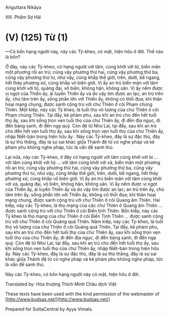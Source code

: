 

Aṅguttara Nikāya

XIII. Phẩm Sợ Hãi

# (V) (125) Từ (1)

—Có bốn hạng người này, này các Tỷ-kheo, có mặt, hiện hữu ở đời. Thế nào là bốn?

Ở đây, này các Tỷ-kheo, có hạng người với tâm, cùng khởi với từ, biến mãn một phương rồi an trú; cũng vậy phương thứ hai, cũng vậy phương thứ ba, cũng vậy phương thứ tư, như vậy, cùng khắp thế giới, trên, dưới, bề ngang, hết thảy phương xứ, cùng khắp vô biên giới. Vị ấy an trú biến mãn với tâm cùng khởi với từ, quảng đại, vô biên, không hận, không sân. Vị ấy nếm được vị ngọt của Thiền ấy, ái luyến Thiền ấy và do vậy tìm được an lạc; an trú trên ấy, chú tâm trên ấy, sống phần lớn với Thiền ấy, không có thối đọa; khi thân hoại mạng chung, được sanh cộng trú với chư Thiên ở cõi Phạm chúng Thiên. Một kiếp, này các Tỷ kheo, là tuổi thọ vô lượng của chư Thiên ỏ cõi Phạm chúng Thiên. Tại đấy, kẻ phàm phu, sau khi an trú cho đến hết tuổi thọ ấy, sau khi sống trọn vẹn tuổi thọ của chư Thiên ấy, đi đến địa ngục, đi đến bàng sanh, đi đến ngạ quỷ. Còn đệ tử Như Lai, tại đấy, sau khi an trú cho đến hết vẹn tuổi thọ ấy, sau khi sống trọn vẹn tuổi thọ của chư Thiên ấy, nhập Niết-bàn trong hiện hữu ấy . Này các Tỷ-kheo, đây là sự đặc thù, đây là sự thù thắng, đây là sự sai khác giữa Thánh đệ tử có nghe pháp và kẻ phàm phu không nghe pháp, tức là vấn đề sanh thú.

Lại nữa, này các Tỷ-kheo, ở đây có hạng người với tâm cùng khởi với bi ... với tâm cùng khởi với hỷ ... với tâm cùng khởi với xả, biến mãn một phương rồi an trú; cũng vậy phương thứ hai, cũng vậy phương thứ ba, cũng vậy phương thứ tư, như vậy, cùng khắp thế giới, trên, dưới, bề ngang, hết thảy phương xứ, cùng khắp vô biên giới. Vị ấy an trú biến mãn với tâm cùng khởi với xả, quảng đại, vô biên, không hận, không sân. Vị ấy nếm được vị ngọt của Thiền ấy, ái luyến Thiền ấy và do vậy tìm được an lạc; an trú trên ấy, chú tâm trên ấy, sống phần lớn với Thiền ấy, không có thối đọa; khi thân hoại mạng chung, được sanh cộng trú với chư Thiên ở cõi Quang âm Thiên. Hai kiếp, này các Tỷ-kheo, là thọ mạng của các chư Thiên ở Quang âm Thiên ... được sanh cộng trú với chư Thiên ở cõi Biến tịnh Thiên. Bốn kiếp, này các Tỷ kheo là thọ mạng của chư Thiên ở cõi Biến Tịnh Thiên ... được sanh cộng trú với chư Thiên ở cõi Quảng quả Thiên. Năm kiếp, này các Tỷ-kheo, là tuổi thọ vô lượng của chư Thiên ở cõi Quảng quả Thiên. Tại đấy, kẻ phàm phu, sau khi an trú cho đến hết tuổi thọ của chư Thiên ấy, sau khi sống trọn vẹn tuổi thọ của chư Thiên ấy, đi đến địa ngục, đi đến bàng sanh, đi đến ngạ quỷ. Còn đệ tử Như Lai, tại đấy, sau khi an trú cho đến hết tuổi thọ ấy, sau khi sống trọn vẹn tuổi thọ của chư Thiên ấy, nhập Niết-bàn trong hiện hữu ấy. Này các Tỷ-kheo, đây là sự đặc thù, đây là sự thù thắng, đây là sự sai khác giữa Thánh đệ tử có nghe pháp và kẻ phàm phu không nghe pháp, tức là vấn đề sanh thú.

Này các Tỷ-kheo, có bốn hạng người này có mặt, hiện hữu ở đời.

Translated by: Hòa thượng Thích Minh Châu dịch Việt

These texts have been used with the kind permission of the webmaster of [http://www.budsas.net/](http://www.budsas.net/)

Prepared for SuttaCentral by Ayya Vimala.